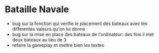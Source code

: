 # Bataille Navale

- bug sur la fonction qui verifie le placement des bateaux avec les differentes valeurs qu'on lui donne
- bug sur la mise en place des bateaux de l'ordinateur: des fois il met deux bateaux au lieu de 3
- refaire la gameplay et mettre bien les textes


